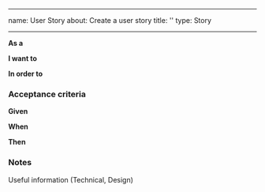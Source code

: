 <!-- WARNING: This template file is coming from the .github repository -->
<!-- Only edit the file there -->

---
name: User Story
about: Create a user story
title: ''
type: Story

---

**As a** 

**I want to** 

**In order to** 


### Acceptance criteria

**Given** 

**When** 

**Then** 


### Notes

Useful information (Technical, Design)
